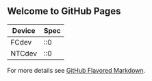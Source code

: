 ## Welcome to GitHub Pages

Device | Spec
------------ | -------------
FCdev | ::0
NTCdev | ::0

For more details see [GitHub Flavored Markdown](https://guides.github.com/features/mastering-markdown/).
